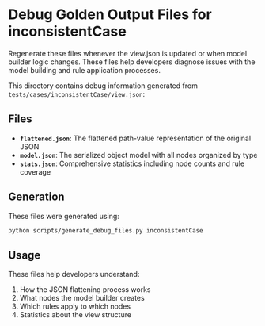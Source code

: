 # Debug Golden Output Files for inconsistentCase
Regenerate these files whenever the view.json is updated or when model builder logic changes.
These files help developers diagnose issues with the model building and rule application processes.

This directory contains debug information generated from `tests/cases/inconsistentCase/view.json`:

## Files

- **`flattened.json`**: The flattened path-value representation of the original JSON
- **`model.json`**: The serialized object model with all nodes organized by type
- **`stats.json`**: Comprehensive statistics including node counts and rule coverage

## Generation

These files were generated using:
```bash
python scripts/generate_debug_files.py inconsistentCase
```

## Usage

These files help developers understand:
1. How the JSON flattening process works
2. What nodes the model builder creates
3. Which rules apply to which nodes
4. Statistics about the view structure
